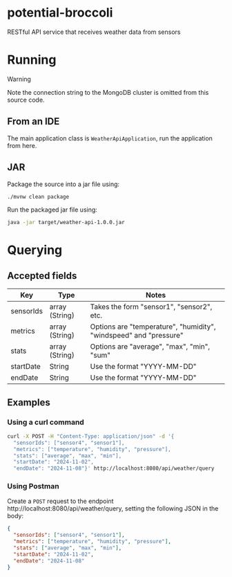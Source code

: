 # potential-broccoli
RESTful API service that receives weather data from sensors

# Running
> [!WARNING]
> Note the connection string to the MongoDB cluster is omitted from this source code.
## From an IDE
The main application class is `WeatherApiApplication`, run the application from here.

## JAR
Package the source into a jar file using:
```bash
./mvnw clean package
```
Run the packaged jar file using:
```bash
java -jar target/weather-api-1.0.0.jar
```

# Querying
## Accepted fields

| Key       | Type           | Notes                                                             |
|-----------|----------------|-------------------------------------------------------------------|
| sensorIds | array (String) | Takes the form "sensor1", "sensor2", etc.                         |
| metrics   | array (String) | Options are "temperature", "humidity", "windspeed" and "pressure" |
| stats     | array (String) | Options are "average", "max", "min", "sum"                        |
| startDate | String         | Use the format "YYYY-MM-DD"                                       |
| endDate   | String         | Use the format "YYYY-MM-DD"                                       |

## Examples
### Using a curl command
```bash
curl -X POST -H "Content-Type: application/json" -d '{
  "sensorIds": ["sensor4", "sensor1"],
  "metrics": ["temperature", "humidity", "pressure"],
  "stats": ["average", "max", "min"],
  "startDate": "2024-11-02",
  "endDate": "2024-11-08"}' http://localhost:8080/api/weather/query
```
### Using Postman
Create a `POST` request to the endpoint http://localhost:8080/api/weather/query, setting the following JSON in the body: 
```json
{
  "sensorIds": ["sensor4", "sensor1"],
  "metrics": ["temperature", "humidity", "pressure"],
  "stats": ["average", "max", "min"],
  "startDate": "2024-11-02",
  "endDate": "2024-11-08"
}
```